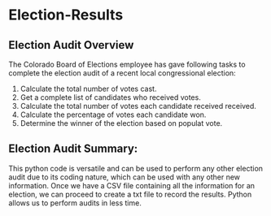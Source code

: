 # Election-Results

## Election Audit Overview

The Colorado Board of Elections employee has gave following tasks to complete the election audit of a recent local congressional election:

1. Calculate the total number of votes cast.
2. Get a complete list of candidates who received votes.
3. Calculate the total number of votes each candidate received received.
4. Calculate the percentage of votes each candidate won.
5. Determine the winner of the election based on populat vote.


## Election Audit Summary:

This python code is versatile and can be used to perform any other election audit due to its coding nature, which can be used with any other new information. Once we have a CSV file containing all the information for an election, we can proceed to create a txt file to record the results. Python allows us to perform audits in less time.
